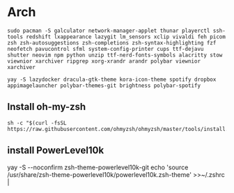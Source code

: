 
# Arch

```
sudo pacman -S galculator network-manager-applet thunar playerctl ssh-tools redshift lxappearance lazygit lm_sensors xclip vivaldi feh picom zsh zsh-autosuggestions zsh-completions zsh-syntax-highlighting fzf neofetch pavucontrol sfml system-config-printer cups ttf-dejavu shutter neovim npm python unzip ttf-nerd-fonts-symbols alacritty stow viewnior xarchiver ripgrep xorg-xrandr arandr polybar viewnior xarchiver 

yay -S lazydocker dracula-gtk-theme kora-icon-theme spotify dropbox appimagelauncher polybar-themes-git brightness polybar-spotify
```

## Install oh-my-zsh

```
sh -c "$(curl -fsSL https://raw.githubusercontent.com/ohmyzsh/ohmyzsh/master/tools/install.sh)"
```

## install PowerLevel10k

yay -S --noconfirm zsh-theme-powerlevel10k-git
echo 'source /usr/share/zsh-theme-powerlevel10k/powerlevel10k.zsh-theme' >>~/.zshrc
                                                           |
